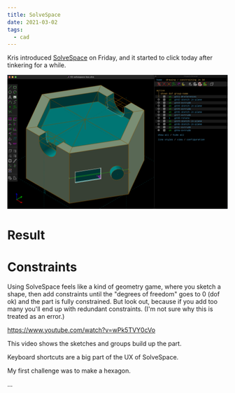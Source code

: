 ```yaml
---
title: SolveSpace
date: 2021-03-02
tags:
  - cad
---
```


Kris introduced [SolveSpace](https://solvespace.com/) on Friday, and it started to click today after tinkering for a while.

![SolveSpace interface, modeling a green hexagon box, inset top, and slots for fingers to pick up the music token.](02-solvespace-box.png)

# Result

<script type="module" src="https://ajax.googleapis.com/ajax/libs/model-viewer/3.5.0/model-viewer.min.js"></script>
<model-viewer src="02-solvespace-box.glb" ar ar-modes="webxr scene-viewer quick-look" camera-controls tone-mapping="neutral" poster="02-solvespace-box.glb-poster.webp" shadow-intensity="1">
</model-viewer>

# Constraints

Using SolveSpace feels like a kind of geometry game, where you sketch a shape, then add constraints until the "degrees of freedom" goes to 0 (dof ok) and the part is fully constrained. But look out, because if you add too many you'll end up with redundant constraints. (I'm not sure why this is treated as an error.)

https://www.youtube.com/watch?v=wPk5TVY0cVo

This video shows the sketches and groups build up the part.

Keyboard shortcuts are a big part of the UX of SolveSpace.

My first challenge was to make a hexagon.

...

